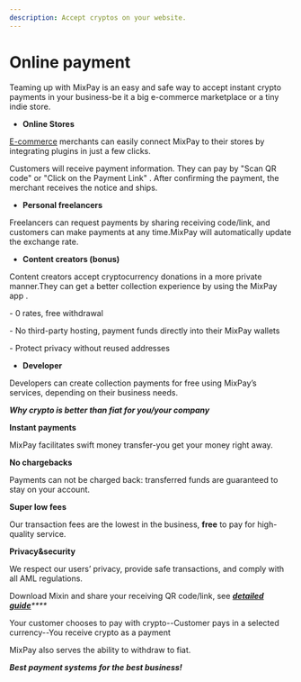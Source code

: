 ```yaml
---
description: Accept cryptos on your website.
---
```


# Online payment

Teaming up with MixPay is an easy and safe way to accept instant crypto payments in your business-be it a big e-commerce marketplace or a tiny indie store.

* **Online Stores**

[E-commerce](payment-service-integrator.md) merchants can easily connect MixPay to their stores by integrating plugins in just a few clicks.

Customers will receive payment information. They can pay by "Scan QR code" or "Click on the Payment Link" . After confirming the payment, the merchant receives the notice and ships.

* **Personal freelancers**

Freelancers can request payments by sharing receiving code/link, and customers can make payments at any time.MixPay will automatically update the exchange rate.

* **Content creators (bonus)**

Content creators accept cryptocurrency donations in a more private manner.They can get a better collection experience by using the MixPay app .

\- 0 rates, free withdrawal

\- No third-party hosting, payment funds directly into their MixPay wallets

\- Protect privacy without reused addresses

* **Developer**

Developers can create collection payments for free using MixPay’s services, depending on their business needs.

_**Why crypto is better than fiat for you/your company**_

**Instant payments**

MixPay facilitates swift money transfer-you get your money right away.

**No chargebacks**

Payments can not be charged back: transferred funds are guaranteed to stay on your account.

**Super low fees**

Our transaction fees are the lowest in the business, **free** to pay for high-quality service.

**Privacy\&security**

We respect our users’ privacy, provide safe transactions, and comply with  all AML regulations.

Download Mixin and share your receiving QR code/link, see [_**detailed guide**_](../getting-started/guide.md)_****_

Your customer chooses to pay with crypto--Customer pays in a selected currency--You receive crypto as a payment

MixPay also serves the ability to withdraw to fiat.

_**Best payment systems for the best business!**_
